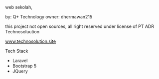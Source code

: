 web sekolah,

by: Q+ Technology
owner: dhermawan215

this project not open sources, all right reserved
under license of PT ADR Technosoluution

www.technosolution.site

Tech Stack

- Laravel
- Bootstrap 5
- JQuery
